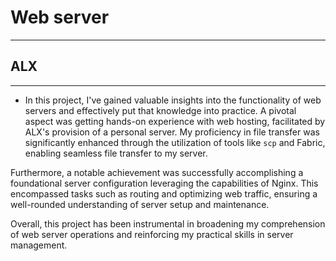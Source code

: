 # Web server
---
## ALX 
---
* In this project, I've gained valuable insights into the functionality of web servers and effectively put that knowledge into practice. A pivotal aspect was getting hands-on experience with web hosting, facilitated by ALX's provision of a personal server. My proficiency in file transfer was significantly enhanced through the utilization of tools like `scp` and Fabric, enabling seamless file transfer to my server.

Furthermore, a notable achievement was successfully accomplishing a foundational server configuration leveraging the capabilities of Nginx. This encompassed tasks such as routing and optimizing web traffic, ensuring a well-rounded understanding of server setup and maintenance.

Overall, this project has been instrumental in broadening my comprehension of web server operations and reinforcing my practical skills in server management.



